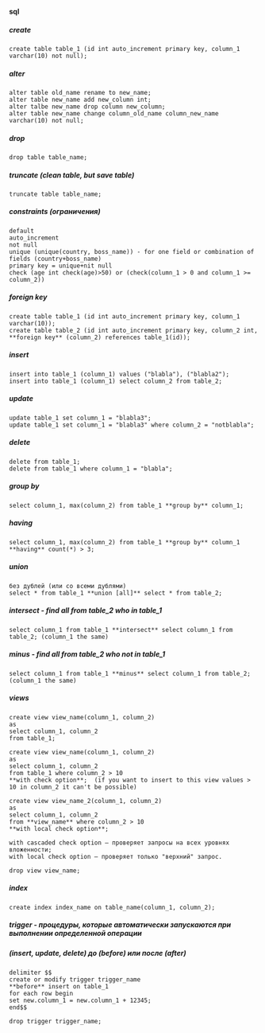 **sql**
##### create
```
create table table_1 (id int auto_increment primary key, column_1 varchar(10) not null);
```
##### alter
```
alter table old_name rename to new_name;
alter table new_name add new_column int;
alter talbe new_name drop column new_column;
alter table new_name change column_old_name column_new_name varchar(10) not null;
```
##### drop
```
drop table table_name;
```
##### truncate (clean table, but save table)
```
truncate table table_name;
```
##### constraints (ограничения)
```
default
auto_increment
not null
unique (unique(country, boss_name)) - for one field or combination of fields (country+boss_name)
primary key = unique+nit null
check (age int check(age)>50) or (check(column_1 > 0 and column_1 >= column_2))
```
##### foreign key
```
create table table_1 (id int auto_increment primary key, column_1 varchar(10));
create table table_2 (id int auto_increment primary key, column_2 int, **foreign key** (column_2) references table_1(id));
```
##### insert
```
insert into table_1 (column_1) values ("blabla"), ("blabla2");
insert into table_1 (column_1) select column_2 from table_2;
```
##### update
```
update table_1 set column_1 = "blabla3";
update table_1 set column_1 = "blabla3" where column_2 = "notblabla";
```
##### delete
```
delete from table_1;
delete from table_1 where column_1 = "blabla";
```
##### group by
```
select column_1, max(column_2) from table_1 **group by** column_1;
```
##### having
```
select column_1, max(column_2) from table_1 **group by** column_1 **having** count(*) > 3;
```
##### union
```
без дублей (или со всеми дублями)
select * from table_1 **union [all]** select * from table_2;
```
##### intersect - find all from table_2 who in table_1
```
select column_1 from table_1 **intersect** select column_1 from table_2; (column_1 the same)
```
##### minus - find all from table_2 who not in table_1
```
select column_1 from table_1 **minus** select column_1 from table_2; (column_1 the same)
```
##### views
```
create view view_name(column_1, column_2)
as
select column_1, column_2
from table_1;

create view view_name(column_1, column_2)
as
select column_1, column_2
from table_1 where column_2 > 10
**with check option**;  (if you want to insert to this view values > 10 in column_2 it can't be possible)

create view view_name_2(column_1, column_2)
as
select column_1, column_2
from **view_name** where column_2 > 10
**with local check option**;

with cascaded check option – проверяет запросы на всех уровнях вложенности;
with local check option – проверяет только "верхний" запрос.

drop view view_name;
```
##### index
```
create index index_name on table_name(column_1, column_2);
```
##### trigger - процедуры, которые автоматически запускаются при выполнении определенной операции
##### (insert, update, delete) до (before) или после (after)
```
delimiter $$
create or modify trigger trigger_name
**before** insert on table_1
for each row begin
set new.column_1 = new.column_1 + 12345;
end$$

drop trigger trigger_name;
```